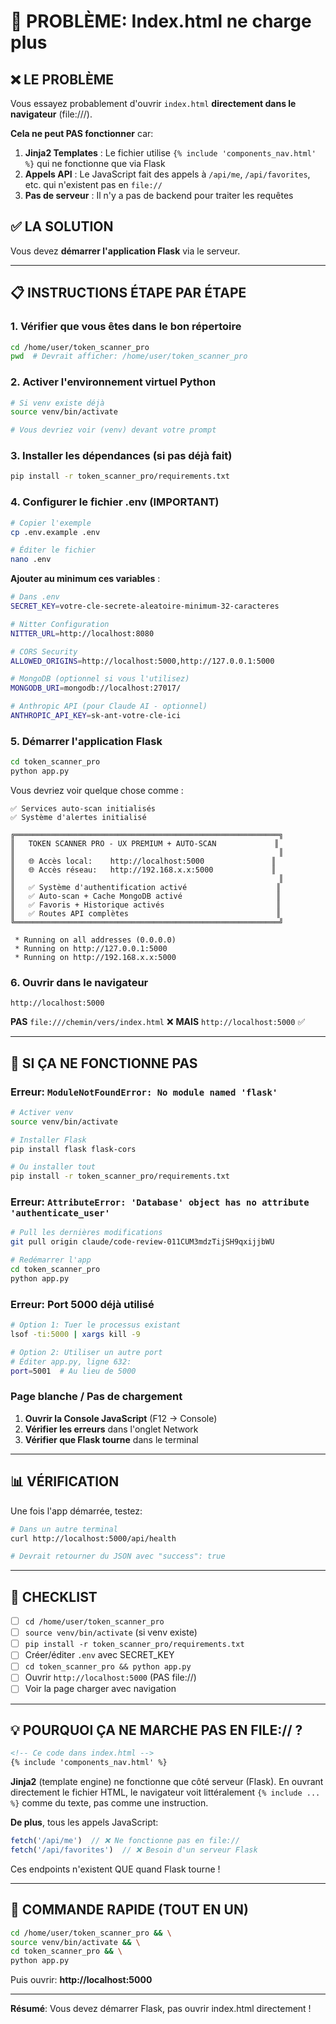 # 🚨 PROBLÈME: Index.html ne charge plus

## ❌ LE PROBLÈME

Vous essayez probablement d'ouvrir `index.html` **directement dans le navigateur** (file:///).

**Cela ne peut PAS fonctionner** car:

1. **Jinja2 Templates** : Le fichier utilise `{% include 'components_nav.html' %}` qui ne fonctionne que via Flask
2. **Appels API** : Le JavaScript fait des appels à `/api/me`, `/api/favorites`, etc. qui n'existent pas en `file://`
3. **Pas de serveur** : Il n'y a pas de backend pour traiter les requêtes

## ✅ LA SOLUTION

Vous devez **démarrer l'application Flask** via le serveur.

---

## 📋 INSTRUCTIONS ÉTAPE PAR ÉTAPE

### 1. **Vérifier que vous êtes dans le bon répertoire**

```bash
cd /home/user/token_scanner_pro
pwd  # Devrait afficher: /home/user/token_scanner_pro
```

### 2. **Activer l'environnement virtuel Python**

```bash
# Si venv existe déjà
source venv/bin/activate

# Vous devriez voir (venv) devant votre prompt
```

### 3. **Installer les dépendances** (si pas déjà fait)

```bash
pip install -r token_scanner_pro/requirements.txt
```

### 4. **Configurer le fichier .env** (IMPORTANT)

```bash
# Copier l'exemple
cp .env.example .env

# Éditer le fichier
nano .env
```

**Ajouter au minimum ces variables** :

```bash
# Dans .env
SECRET_KEY=votre-cle-secrete-aleatoire-minimum-32-caracteres

# Nitter Configuration
NITTER_URL=http://localhost:8080

# CORS Security
ALLOWED_ORIGINS=http://localhost:5000,http://127.0.0.1:5000

# MongoDB (optionnel si vous l'utilisez)
MONGODB_URI=mongodb://localhost:27017/

# Anthropic API (pour Claude AI - optionnel)
ANTHROPIC_API_KEY=sk-ant-votre-cle-ici
```

### 5. **Démarrer l'application Flask**

```bash
cd token_scanner_pro
python app.py
```

Vous devriez voir quelque chose comme :

```
✅ Services auto-scan initialisés
✅ Système d'alertes initialisé

╔═══════════════════════════════════════════════════════════╗
║   TOKEN SCANNER PRO - UX PREMIUM + AUTO-SCAN             ║
║                                                           ║
║   🌐 Accès local:    http://localhost:5000               ║
║   🌐 Accès réseau:   http://192.168.x.x:5000             ║
║                                                           ║
║   ✅ Système d'authentification activé                    ║
║   ✅ Auto-scan + Cache MongoDB activé                     ║
║   ✅ Favoris + Historique activés                         ║
║   ✅ Routes API complètes                                 ║
╚═══════════════════════════════════════════════════════════╝

 * Running on all addresses (0.0.0.0)
 * Running on http://127.0.0.1:5000
 * Running on http://192.168.x.x:5000
```

### 6. **Ouvrir dans le navigateur**

```
http://localhost:5000
```

**PAS** `file:///chemin/vers/index.html` ❌
**MAIS** `http://localhost:5000` ✅

---

## 🐛 SI ÇA NE FONCTIONNE PAS

### Erreur: `ModuleNotFoundError: No module named 'flask'`

```bash
# Activer venv
source venv/bin/activate

# Installer Flask
pip install flask flask-cors

# Ou installer tout
pip install -r token_scanner_pro/requirements.txt
```

### Erreur: `AttributeError: 'Database' object has no attribute 'authenticate_user'`

```bash
# Pull les dernières modifications
git pull origin claude/code-review-011CUM3mdzTijSH9qxijjbWU

# Redémarrer l'app
cd token_scanner_pro
python app.py
```

### Erreur: Port 5000 déjà utilisé

```bash
# Option 1: Tuer le processus existant
lsof -ti:5000 | xargs kill -9

# Option 2: Utiliser un autre port
# Éditer app.py, ligne 632:
port=5001  # Au lieu de 5000
```

### Page blanche / Pas de chargement

1. **Ouvrir la Console JavaScript** (F12 → Console)
2. **Vérifier les erreurs** dans l'onglet Network
3. **Vérifier que Flask tourne** dans le terminal

---

## 📊 VÉRIFICATION

Une fois l'app démarrée, testez:

```bash
# Dans un autre terminal
curl http://localhost:5000/api/health

# Devrait retourner du JSON avec "success": true
```

---

## 🎯 CHECKLIST

- [ ] `cd /home/user/token_scanner_pro`
- [ ] `source venv/bin/activate` (si venv existe)
- [ ] `pip install -r token_scanner_pro/requirements.txt`
- [ ] Créer/éditer `.env` avec SECRET_KEY
- [ ] `cd token_scanner_pro && python app.py`
- [ ] Ouvrir `http://localhost:5000` (PAS file://)
- [ ] Voir la page charger avec navigation

---

## 💡 POURQUOI ÇA NE MARCHE PAS EN FILE:// ?

```html
<!-- Ce code dans index.html -->
{% include 'components_nav.html' %}
```

**Jinja2** (template engine) ne fonctionne que côté serveur (Flask).
En ouvrant directement le fichier HTML, le navigateur voit littéralement `{% include ... %}` comme du texte, pas comme une instruction.

**De plus**, tous les appels JavaScript:

```javascript
fetch('/api/me')  // ❌ Ne fonctionne pas en file://
fetch('/api/favorites')  // ❌ Besoin d'un serveur Flask
```

Ces endpoints n'existent QUE quand Flask tourne !

---

## 🚀 COMMANDE RAPIDE (TOUT EN UN)

```bash
cd /home/user/token_scanner_pro && \
source venv/bin/activate && \
cd token_scanner_pro && \
python app.py
```

Puis ouvrir: **http://localhost:5000**

---

**Résumé**: Vous devez démarrer Flask, pas ouvrir index.html directement !
